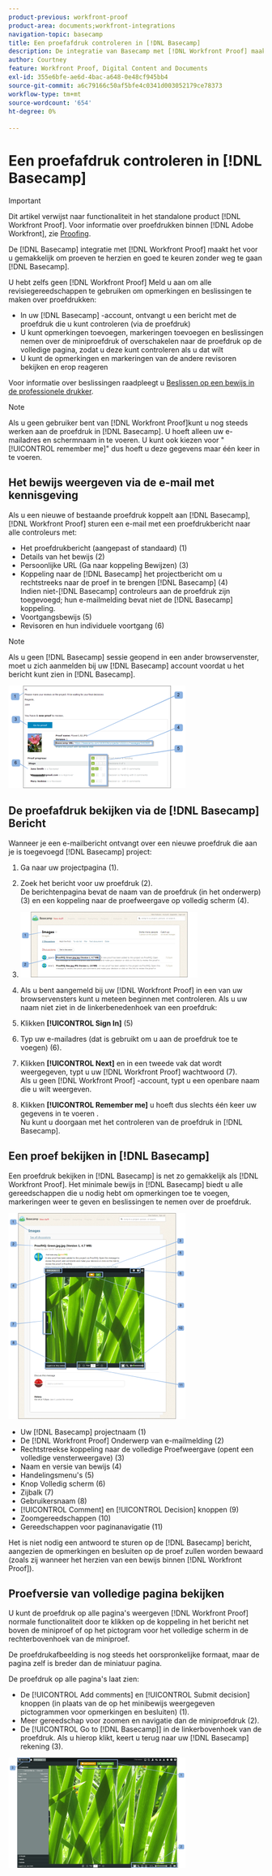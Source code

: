 ```yaml
---
product-previous: workfront-proof
product-area: documents;workfront-integrations
navigation-topic: basecamp
title: Een proefafdruk controleren in [!DNL Basecamp]
description: De integratie van Basecamp met [!DNL Workfront Proof] maakt het voor u gemakkelijk om proeven te herzien en goed te keuren zonder Basecamp te verlaten.
author: Courtney
feature: Workfront Proof, Digital Content and Documents
exl-id: 355e6bfe-ae6d-4bac-a648-0e48cf945bb4
source-git-commit: a6c79166c50af5bfe4c0341d003052179ce78373
workflow-type: tm+mt
source-wordcount: '654'
ht-degree: 0%

---
```


# Een proefafdruk controleren in [!DNL Basecamp]

>[!IMPORTANT]
>
>Dit artikel verwijst naar functionaliteit in het standalone product [!DNL Workfront Proof]. Voor informatie over proefdrukken binnen [!DNL Adobe Workfront], zie [Proofing](../../../review-and-approve-work/proofing/proofing.md).

De [!DNL Basecamp] integratie met [!DNL Workfront Proof] maakt het voor u gemakkelijk om proeven te herzien en goed te keuren zonder weg te gaan [!DNL Basecamp].

U hebt zelfs geen [!DNL Workfront Proof] Meld u aan om alle revisiegereedschappen te gebruiken om opmerkingen en beslissingen te maken over proefdrukken:

* In uw [!DNL Basecamp] -account, ontvangt u een bericht met de proefdruk die u kunt controleren (via de proefdruk)
* U kunt opmerkingen toevoegen, markeringen toevoegen en beslissingen nemen over de miniproefdruk of overschakelen naar de proefdruk op de volledige pagina, zodat u deze kunt controleren als u dat wilt
* U kunt de opmerkingen en markeringen van de andere revisoren bekijken en erop reageren

Voor informatie over beslissingen raadpleegt u [Beslissen op een bewijs in de professionele drukker](../../../review-and-approve-work/proofing/reviewing-proofs-within-workfront/make-a-decision-on-a-proof/make-decisions-on-proof.md).

>[!NOTE]
>
> Als u geen gebruiker bent van [!DNL Workfront Proof]kunt u nog steeds werken aan de proefdruk in [!DNL Basecamp]. U hoeft alleen uw e-mailadres en schermnaam in te voeren. U kunt ook kiezen voor &quot;[!UICONTROL remember me]&quot; dus hoeft u deze gegevens maar één keer in te voeren.

## Het bewijs weergeven via de e-mail met kennisgeving

Als u een nieuwe of bestaande proefdruk koppelt aan [!DNL Basecamp], [!DNL Workfront Proof] sturen een e-mail met een proefdrukbericht naar alle controleurs met:

* Het proefdrukbericht (aangepast of standaard) (1)
* Details van het bewijs (2)
* Persoonlijke URL (Ga naar koppeling Bewijzen) (3)
* Koppeling naar de [!DNL Basecamp] het projectbericht om u rechtstreeks naar de proef in te brengen [!DNL Basecamp] (4)\
   Indien niet-[!DNL Basecamp] controleurs aan de proefdruk zijn toegevoegd; hun e-mailmelding bevat niet de [!DNL Basecamp] koppeling.
* Voortgangsbewijs (5)
* Revisoren en hun individuele voortgang (6)

>[!NOTE]
>
> Als u geen [!DNL Basecamp] sessie geopend in een ander browservenster, moet u zich aanmelden bij uw [!DNL Basecamp] account voordat u het bericht kunt zien in [!DNL Basecamp].

![Basecamp_ProofHQ_email_notification1__1_.png](assets/basecamp-proofhq-email-notification1--1--350x202.png)

## De proefafdruk bekijken via de [!DNL Basecamp] Bericht

Wanneer je een e-mailbericht ontvangt over een nieuwe proefdruk die aan je is toegevoegd [!DNL Basecamp] project:

1. Ga naar uw projectpagina (1).
1. Zoek het bericht voor uw proefdruk (2).\
   De berichtenpagina bevat de naam van de proefdruk (in het onderwerp) (3) en een koppeling naar de proefweergave op volledig scherm (4).
1. ![Basecamp_messages_1.png](assets/basecamp-messages-1-350x129.png)

1. Als u bent aangemeld bij uw [!DNL Workfront Proof] in een van uw browservensters kunt u meteen beginnen met controleren. Als u uw naam niet ziet in de linkerbenedenhoek van een proefdruk:
1. Klikken **[!UICONTROL Sign In]** (5)
1. Typ uw e-mailadres (dat is gebruikt om u aan de proefdruk toe te voegen) (6).
1. Klikken **[!UICONTROL Next]** en in een tweede vak dat wordt weergegeven, typt u uw [!DNL Workfront Proof] wachtwoord (7).\
   Als u geen [!DNL Workfront Proof] -account, typt u een openbare naam die u wilt weergeven.

1. Klikken **[!UICONTROL Remember me]** u hoeft dus slechts één keer uw gegevens in te voeren .\
   Nu kunt u doorgaan met het controleren van de proefdruk in [!DNL Basecamp].

## Een proef bekijken in [!DNL Basecamp]

Een proefdruk bekijken in [!DNL Basecamp] is net zo gemakkelijk als [!DNL Workfront Proof]. Het minimale bewijs in [!DNL Basecamp] biedt u alle gereedschappen die u nodig hebt om opmerkingen toe te voegen, markeringen weer te geven en beslissingen te nemen over de proefdruk.

![Basecamp_message_window_with_miniproof.png](assets/basecamp-message-window-with-miniproof-350x406.png)

* Uw [!DNL Basecamp] projectnaam (1)
* De [!DNL Workfront Proof] Onderwerp van e-mailmelding (2)
* Rechtstreekse koppeling naar de volledige Proefweergave (opent een volledige vensterweergave) (3)
* Naam en versie van bewijs (4)
* Handelingsmenu&#39;s (5)
* Knop Volledig scherm (6)
* Zijbalk (7)
* Gebruikersnaam (8)
* [!UICONTROL Comment] en [!UICONTROL Decision] knoppen (9)
* Zoomgereedschappen (10)
* Gereedschappen voor paginanavigatie (11)

Het is niet nodig een antwoord te sturen op de [!DNL Basecamp] bericht, aangezien de opmerkingen en besluiten op de proef zullen worden bewaard (zoals zij wanneer het herzien van een bewijs binnen [!DNL Workfront Proof]).

## Proefversie van volledige pagina bekijken

U kunt de proefdruk op alle pagina&#39;s weergeven [!DNL Workfront Proof] normale functionaliteit door te klikken op de koppeling in het bericht net boven de miniproef of op het pictogram voor het volledige scherm in de rechterbovenhoek van de miniproef.

De proefdrukafbeelding is nog steeds het oorspronkelijke formaat, maar de pagina zelf is breder dan de miniatuur pagina.

De proefdruk op alle pagina&#39;s laat zien:

* De [!UICONTROL Add comments] en [!UICONTROL Submit decision] knoppen (in plaats van de op het minibewijs weergegeven pictogrammen voor opmerkingen en besluiten) (1).
* Meer gereedschap voor zoomen en navigatie dan de miniproefdruk (2).
* De [!UICONTROL Go to [!DNL Basecamp]] in de linkerbovenhoek van de proefdruk. Als u hierop klikt, keert u terug naar uw [!DNL Basecamp] rekening (3).

![ProefHQ_full_screen_view.png](assets/proofhq-full-screen-view-350x217.png)
